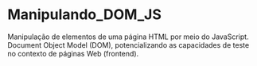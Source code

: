 # Manipulando_DOM_JS
Manipulação de elementos de uma página HTML por meio do JavaScript. Document Object Model (DOM), potencializando as capacidades de teste no contexto de páginas Web (frontend).
